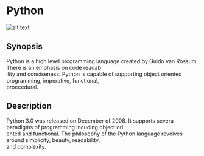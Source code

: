 # Python
![alt text](https://pbs.twimg.com/media/C-V0WWVWsAADdDM.jpg)
## Synopsis
Python is a high level programming language created by Guido van Rossum. There is an emphasis on code readab\
ility and conciseness. Python is capable of supporting object oriented programming, imperative, functional, \
proecedural.

## Description
Python 3.0 was released on December of 2008. It supports severa paradigms of programming incuding object ori\
ented and functional. The philosophy of the Python language revolves around simplicity, beauty, readability,\
 and complexity.
